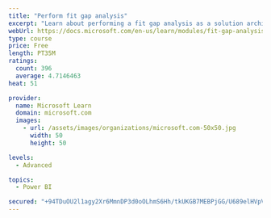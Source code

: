 ```yaml
---
title: "Perform fit gap analysis"
excerpt: "Learn about performing a fit gap analysis as a solution architect for Dynamics 365 and Microsoft Power Platform."
webUrl: https://docs.microsoft.com/en-us/learn/modules/fit-gap-analysis/
type: course
price: Free
length: PT35M
ratings:
  count: 396
  average: 4.7146463
heat: 51

provider:
  name: Microsoft Learn
  domain: microsoft.com
  images:
    - url: /assets/images/organizations/microsoft.com-50x50.jpg
      width: 50
      height: 50

levels:
  - Advanced

topics:
  - Power BI

secured: "+94TDuOU2l1agy2Xr6MmnDP3d0oOLhmS6Hh/tkUKGB7MEBPjGG/U689elHVpVzBY0TeyQtueQ4CiwXwwUcUMGtEbmMO4cIPOcfb8oq5Vc0FrjqRMTBoNi0miz6kEeqBsMYmaxV5q+J6iUJ278e+NPttV8xxch/PAL5qRzzgFmLFeIld2TR6JozgHkoUovaCg/KNKsQ6bTaUARGnLFoLsEcLpvn5wVL5m+OryBZLxxkcK1fABfZBuOARL66K/6kLQvxj22JuAM83ew23TwsdZnJ39Tcu1z5+WyN3KEwbKZs6YMMwMleAXXXuy8kKnQ5au0M7CogavPX1U5IDNHluqMn6p+PPCu88cq4kLckTKjqkXhVCroeGdpAtx61nvYGEGzufvSEg2myzQ4IvHbpKMDbXWV07d0BhvMOBr1/yTDeg=;NOJxQwFfrwBG1A8mqkirgA=="
---
```


